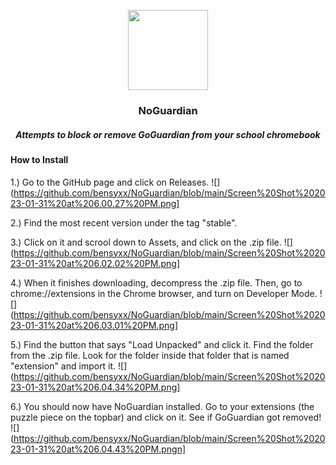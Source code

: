 <p align=center>
  <img src="https://github.com/bensyxx/NoGuardian/blob/main/NoGuardian/src/NoGuardian.png" length="128" height="128">
</p>

<h3 align=center>NoGuardian</h3>
<h5 align=center>Attempts to block or remove GoGuardian from your school chromebook</h5>

<h4>How to Install</h4>

1.) Go to the GitHub page and click on Releases.
![](https://github.com/bensyxx/NoGuardian/blob/main/Screen%20Shot%202023-01-31%20at%206.00.27%20PM.png]

2.) Find the most recent version under the tag "stable".

3.) Click on it and scrool down to Assets, and click on the .zip file.
![](https://github.com/bensyxx/NoGuardian/blob/main/Screen%20Shot%202023-01-31%20at%206.02.02%20PM.png]

4.) When it finishes downloading, decompress the .zip file. Then, go to chrome://extensions in the Chrome browser, and turn on Developer Mode.
![](https://github.com/bensyxx/NoGuardian/blob/main/Screen%20Shot%202023-01-31%20at%206.03.01%20PM.png]

5.) Find the button that says "Load Unpacked" and click it. Find the folder from the .zip file. Look for the folder inside that folder that is named "extension" and import it.
![](https://github.com/bensyxx/NoGuardian/blob/main/Screen%20Shot%202023-01-31%20at%206.04.34%20PM.png]

6.) You should now have NoGuardian installed. Go to your extensions (the puzzle piece on the topbar) and click on it. See if GoGuardian got removed!
![](https://github.com/bensyxx/NoGuardian/blob/main/Screen%20Shot%202023-01-31%20at%206.04.43%20PM.pngn]
